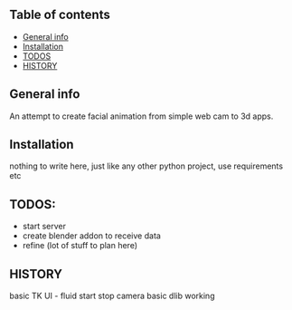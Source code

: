 ## Table of contents
* [General info](#general-info)
* [Installation](#installation)
* [TODOS](#todos)
* [HISTORY](#history)

## General info
An attempt to create facial animation from simple web cam to 3d apps. 

## Installation
nothing to write here, just like any other python project, use requirements etc
## TODOS:
- start server
- create blender addon to receive data
- refine (lot of stuff to plan here)


## HISTORY
basic TK UI - fluid
start stop camera
basic dlib working